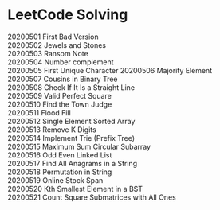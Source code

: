# LeetCode Solving

20200501 First Bad Version   
20200502 Jewels and Stones   
20200503 Ransom Note   
20200504 Number complement   
20200505 First Unique Character
20200506 Majority Element   
20200507 Cousins in Binary Tree  
20200508 Check If It Is a Straight Line   
20200509 Valid Perfect Square    
20200510 Find the Town Judge  
20200511 Flood Fill  
20200512 Single Element Sorted Array  
20200513 Remove K Digits  
20200514 Implement Trie (Prefix Tree)   
20200515 Maximum Sum Circular Subarray   
20200516 Odd Even Linked List   
20200517 Find All Anagrams in a String   
20200518 Permutation in String   
20200519 Online Stock Span   
20200520 Kth Smallest Element in a BST   
20200521 Count Square Submatrices with All Ones   
